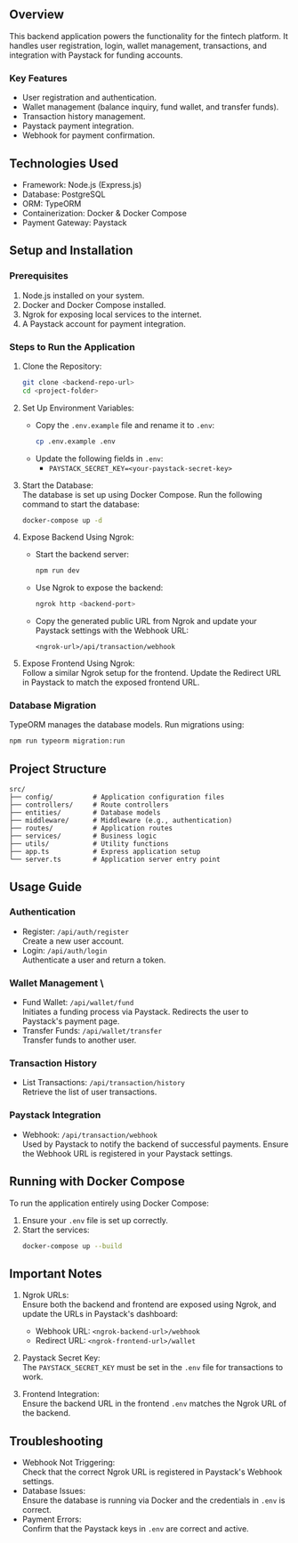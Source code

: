 ## Overview
This backend application powers the functionality for the fintech platform. It handles user registration, login, wallet management, transactions, and integration with Paystack for funding accounts.  

### Key Features  
- User registration and authentication.  
- Wallet management (balance inquiry, fund wallet, and transfer funds).  
- Transaction history management.  
- Paystack payment integration.  
- Webhook for payment confirmation.


## Technologies Used  
- Framework: Node.js (Express.js)  
- Database: PostgreSQL  
- ORM: TypeORM  
- Containerization: Docker & Docker Compose  
- Payment Gateway: Paystack  


## Setup and Installation  

### Prerequisites  
1. Node.js installed on your system.  
2. Docker and Docker Compose installed.  
3. Ngrok for exposing local services to the internet.  
4. A Paystack account for payment integration.


### Steps to Run the Application  

1. Clone the Repository:  
   ```bash
   git clone <backend-repo-url>
   cd <project-folder>
   ```

2. Set Up Environment Variables:  
   - Copy the `.env.example` file and rename it to `.env`:  
     ```bash
     cp .env.example .env
     ```
   - Update the following fields in `.env`:
     - `PAYSTACK_SECRET_KEY=<your-paystack-secret-key>` 

3. Start the Database:  
   The database is set up using Docker Compose. Run the following command to start the database:  
   ```bash
   docker-compose up -d
   ```

4. Expose Backend Using Ngrok:  
   - Start the backend server:  
     ```bash
     npm run dev
     ```
   - Use Ngrok to expose the backend:  
     ```bash
     ngrok http <backend-port>
     ```
   - Copy the generated public URL from Ngrok and update your Paystack settings with the Webhook URL:  
     ```plaintext
     <ngrok-url>/api/transaction/webhook
     ```

5. Expose Frontend Using Ngrok:  
   Follow a similar Ngrok setup for the frontend. Update the Redirect URL in Paystack to match the exposed frontend URL.


### Database Migration  
TypeORM manages the database models. Run migrations using:  
```bash
npm run typeorm migration:run
```


## Project Structure

```plaintext
src/
├── config/          # Application configuration files
├── controllers/     # Route controllers
├── entities/        # Database models
├── middleware/      # Middleware (e.g., authentication)
├── routes/          # Application routes
├── services/        # Business logic
├── utils/           # Utility functions
├── app.ts           # Express application setup
└── server.ts        # Application server entry point
```


## Usage Guide

### Authentication  
- Register: `/api/auth/register`  
  Create a new user account.  
- Login: `/api/auth/login`  
  Authenticate a user and return a token.  

### Wallet Management  \ 
- Fund Wallet: `/api/wallet/fund`  
  Initiates a funding process via Paystack. Redirects the user to Paystack's payment page.  
- Transfer Funds: `/api/wallet/transfer`  
  Transfer funds to another user.  

### Transaction History  
- List Transactions: `/api/transaction/history`  
  Retrieve the list of user transactions.  

### Paystack Integration  
- Webhook: `/api/transaction/webhook`  
  Used by Paystack to notify the backend of successful payments. Ensure the Webhook URL is registered in your Paystack settings.


## Running with Docker Compose  
To run the application entirely using Docker Compose:  
1. Ensure your `.env` file is set up correctly.  
2. Start the services:  
   ```bash
   docker-compose up --build
   ```


## Important Notes  
1. Ngrok URLs:  
   Ensure both the backend and frontend are exposed using Ngrok, and update the URLs in Paystack's dashboard:  
   - Webhook URL: `<ngrok-backend-url>/webhook`  
   - Redirect URL: `<ngrok-frontend-url>/wallet`

2. Paystack Secret Key:  
   The `PAYSTACK_SECRET_KEY` must be set in the `.env` file for transactions to work.

3. Frontend Integration:  
   Ensure the backend URL in the frontend `.env` matches the Ngrok URL of the backend.


## Troubleshooting  
- Webhook Not Triggering:  
  Check that the correct Ngrok URL is registered in Paystack's Webhook settings.  
- Database Issues:  
  Ensure the database is running via Docker and the credentials in `.env` is correct.  
- Payment Errors:  
  Confirm that the Paystack keys in `.env` are correct and active.

